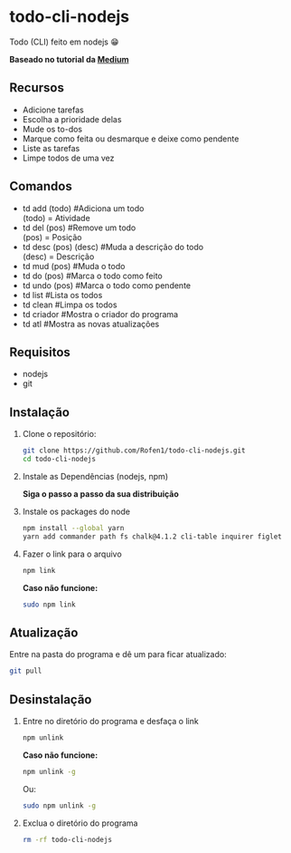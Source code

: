 # todo-cli-nodejs
Todo (CLI) feito em nodejs 😁

**Baseado no tutorial da [Medium](https://medium.com/henriquekuwai/criando-sua-cli-com-node-js-d6dee7d03110)**

## Recursos

* Adicione tarefas 
* Escolha a prioridade delas
* Mude os to-dos
* Marque como feita ou desmarque e deixe como pendente
* Liste as tarefas
* Limpe todos de uma vez

## Comandos

* td add (todo) #Adiciona um todo
<br> (todo) = Atividade
* td del (pos) #Remove um todo
<br> (pos) = Posição
* td desc (pos) (desc) #Muda a descrição do todo
<br> (desc) = Descrição
* td mud (pos) #Muda o todo
* td do (pos) #Marca o todo como feito
* td undo (pos) #Marca o todo como pendente
* td list #Lista os todos
* td clean #Limpa os todos
* td criador #Mostra o criador do programa
* td atl #Mostra as novas atualizações



## Requisitos
* nodejs  
* git

## Instalação

1. Clone o repositório:
    ``` bash
    git clone https://github.com/Rofen1/todo-cli-nodejs.git
    cd todo-cli-nodejs
    ```

2. Instale as Dependências (nodejs, npm)

    **Siga o passo a passo da sua distribuição**

3. Instale os packages do node     
    ``` bash
    npm install --global yarn 
    yarn add commander path fs chalk@4.1.2 cli-table inquirer figlet
    ```
4. Fazer o link para o arquivo
    ``` bash
    npm link
    ```
    **Caso não funcione:** 
    ``` bash
    sudo npm link
    ```

## Atualização
Entre na pasta do programa e dê um para ficar atualizado: 
``` bash
git pull
```

## Desinstalação
1. Entre no diretório do programa e desfaça o link
    ``` bash
    npm unlink
    ```
    **Caso não funcione:** 
    ``` bash
    npm unlink -g
    ```
    Ou:
    ``` bash
    sudo npm unlink -g
    ```
2. Exclua o diretório do programa
    ``` bash
    rm -rf todo-cli-nodejs
    ```
    

